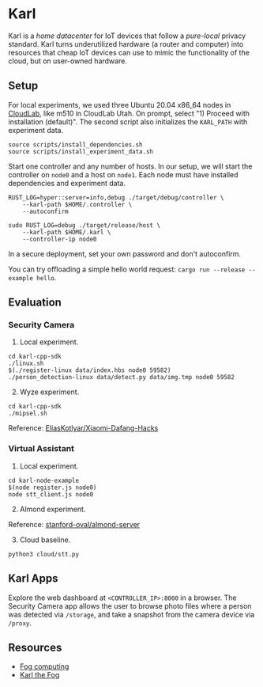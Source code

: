 # Karl
Karl is a _home datacenter_ for IoT devices that follow a _pure-local_ privacy standard. Karl turns underutilized hardware (a router and computer) into resources that cheap IoT devices can use to mimic the functionality of the cloud, but on user-owned hardware.

## Setup
For local experiments, we used three Ubuntu 20.04 x86_64 nodes in [CloudLab](https://www.cloudlab.us/), like m510 in CloudLab Utah.
On prompt, select "1) Proceed with installation (default)". The second script also initializes the `KARL_PATH` with experiment data.

```
source scripts/install_dependencies.sh
source scripts/install_experiment_data.sh
```

Start one controller and any number of hosts. In our setup, we will start the controller on `node0` and a host on `node1`. Each node must have installed dependencies and experiment data.

```
RUST_LOG=hyper::server=info,debug ./target/debug/controller \
    --karl-path $HOME/.controller \
    --autoconfirm
```

```
sudo RUST_LOG=debug ./target/release/host \
    --karl-path $HOME/.karl \
    --controller-ip node0
```

In a secure deployment, set your own password and don't autoconfirm.

You can try offloading a simple hello world request: `cargo run --release --example hello`.

## Evaluation

### Security Camera

1. Local experiment.

```
cd karl-cpp-sdk
./linux.sh
$(./register-linux data/index.hbs node0 59582)
./person_detection-linux data/detect.py data/img.tmp node0 59582
```

2. Wyze experiment.

```
cd karl-cpp-sdk
./mipsel.sh
```

Reference: [EliasKotlyar/Xiaomi-Dafang-Hacks](https://github.com/EliasKotlyar/Xiaomi-Dafang-Hacks)

### Virtual Assistant

1. Local experiment.

```
cd karl-node-example
$(node register.js node0)
node stt_client.js node0
```

2. Almond experiment.

Reference: [stanford-oval/almond-server](https://github.com/stanford-oval/almond-server)

3. Cloud baseline.

```
python3 cloud/stt.py
```

## Karl Apps

Explore the web dashboard at `<CONTROLLER_IP>:8000` in a browser. The Security Camera app allows the user to browse photo files where a person was detected via `/storage`, and take a snapshot from the camera device via `/proxy`.

## Resources
* [Fog computing](https://en.wikipedia.org/wiki/Fog_computing)
* [Karl the Fog](https://en.wikipedia.org/wiki/San_Francisco_fog)
